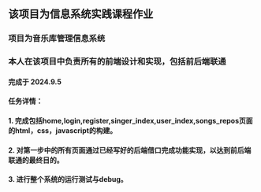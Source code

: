 ## 该项目为信息系统实践课程作业
### 项目为音乐库管理信息系统
### 本人在该项目中负责所有的前端设计和实现，包括前后端联通
#### 完成于 2024.9.5
#### 任务详情：
#### 1. 完成包括home,login,register,singer_index,user_index,songs_repos页面的html，css，javascript的构建。
#### 2. 对第一步中的所有页面通过已经写好的后端借口完成功能实现，以达到前后端联通的最终目的。
#### 3. 进行整个系统的运行测试与debug。

